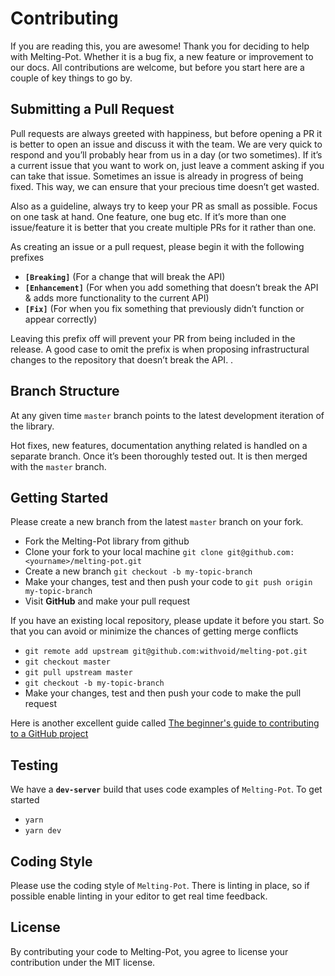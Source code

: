 # Contributing

If you are reading this, you are awesome! Thank you for deciding to help with Melting-Pot. Whether it is a bug fix, a new feature or improvement to our docs. All contributions are welcome, but before you start here are a couple of key things to go by.

## Submitting a Pull Request

Pull requests are always greeted with happiness, but before opening a PR it is better to open an issue and discuss it with the team. We are very quick to respond and you’ll probably hear from us in a day (or two sometimes). If it’s a current issue that you want to work on, just leave a comment asking if you can take that issue. Sometimes an issue is already in progress of being fixed. This way, we can ensure that your precious time doesn’t get wasted.

Also as a guideline, always try to keep your PR as small as possible. Focus on one task at hand. One feature, one bug etc. If it’s more than one issue/feature it is better that you create multiple PRs for it rather than one.

As creating an issue or a pull request, please begin it with the following prefixes

- **`[Breaking]`** (For a change that will break the API)
- **`[Enhancement]`** (For when you add something that doesn’t break the API & adds more functionality to the current API)
- **`[Fix]`** (For when you fix something that previously didn’t function or appear correctly)

Leaving this prefix off will prevent your PR from being included in the release. A good case to omit the prefix is when proposing infrastructural changes to the repository that doesn’t break the API. .

## Branch Structure

At any given time `master` branch points to the latest development iteration of the library.

Hot fixes, new features, documentation anything related is handled on a separate branch. Once it’s been thoroughly tested out. It is then merged with the `master` branch.

## Getting Started

Please create a new branch from the latest `master` branch on your fork.

- Fork the Melting-Pot library from github
- Clone your fork to your local machine `git clone git@github.com:<yourname>/melting-pot.git`
- Create a new branch `git checkout -b my-topic-branch`
- Make your changes, test and then push your code to `git push origin my-topic-branch`
- Visit **GitHub** and make your pull request

If you have an existing local repository, please update it before you start. So that you can avoid or minimize the chances of getting merge conflicts

- `git remote add upstream git@github.com:withvoid/melting-pot.git`
- `git checkout master`
- `git pull upstream master`
- `git checkout -b my-topic-branch`
- Make your changes, test and then push your code to make the pull request

Here is another excellent guide called [The beginner's guide to contributing to a GitHub project](https://akrabat.com/the-beginners-guide-to-contributing-to-a-github-project/)

## Testing

We have a **`dev-server`** build that uses code examples of `Melting-Pot`. To get started

- `yarn`
- `yarn dev`

## Coding Style

Please use the coding style of `Melting-Pot`. There is linting in place, so if possible enable linting in your editor to get real time feedback.

## License

By contributing your code to Melting-Pot, you agree to license your contribution under the MIT license.
